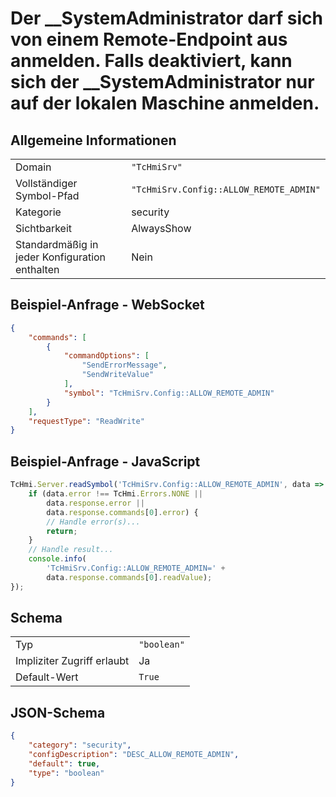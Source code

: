 # Der __SystemAdministrator darf sich von einem Remote-Endpoint aus anmelden. Falls deaktiviert, kann sich der __SystemAdministrator nur auf der lokalen Maschine anmelden.

## Allgemeine Informationen

|  |  |
| - | - |
| Domain | `"TcHmiSrv"` |
| Vollständiger Symbol-Pfad | `"TcHmiSrv.Config::ALLOW_REMOTE_ADMIN"` |
| Kategorie | security |
| Sichtbarkeit | AlwaysShow |
| Standardmäßig in jeder Konfiguration enthalten | Nein |

## Beispiel-Anfrage - WebSocket

```json
{
    "commands": [
        {
            "commandOptions": [
                "SendErrorMessage",
                "SendWriteValue"
            ],
            "symbol": "TcHmiSrv.Config::ALLOW_REMOTE_ADMIN"
        }
    ],
    "requestType": "ReadWrite"
}
```

## Beispiel-Anfrage - JavaScript

```javascript
TcHmi.Server.readSymbol('TcHmiSrv.Config::ALLOW_REMOTE_ADMIN', data => {
    if (data.error !== TcHmi.Errors.NONE ||
        data.response.error ||
        data.response.commands[0].error) {
        // Handle error(s)...
        return;
    }
    // Handle result...
    console.info(
        'TcHmiSrv.Config::ALLOW_REMOTE_ADMIN=' +
        data.response.commands[0].readValue);
});
```

## Schema

|  |  |
| - | - |
| Typ | `"boolean"` |
| Impliziter Zugriff erlaubt | Ja |
| Default-Wert | `True` |

## JSON-Schema

```json
{
    "category": "security",
    "configDescription": "DESC_ALLOW_REMOTE_ADMIN",
    "default": true,
    "type": "boolean"
}
```
